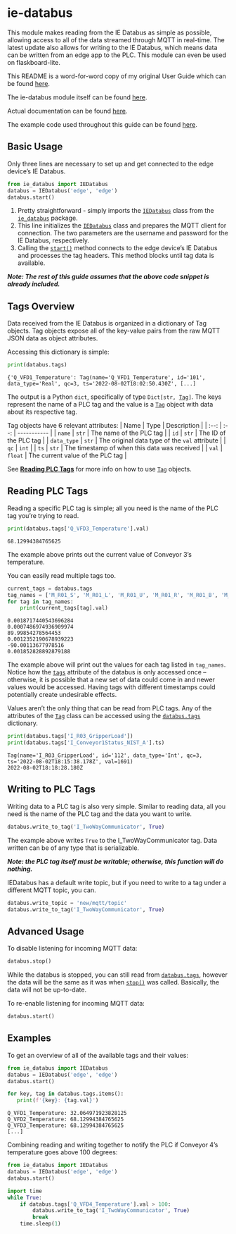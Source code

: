 # ie-databus
This module makes reading from the IE Databus as simple as possible, allowing access to all of the data streamed through MQTT in real-time. The latest update also allows for writing to the IE Databus, which means data can be written from an edge app to the PLC. This module can even be used on flaskboard-lite.

This README is a word-for-word copy of my original User Guide which can be found [here](https://docs.google.com/document/d/18cB2fuYv82PcP7jc-YH7LVFJVVjQgwY-N9QI7hZKu7A/edit?usp=sharing).

The ie-databus module itself can be found [here](ie_databus.py).

Actual documentation can be found [here](https://sites.google.com/view/ie-databus-docs/home).

The example code used throughout this guide can be found [here](examples.py).

## Basic Usage
Only three lines are necessary to set up and get connected to the edge device’s IE Databus.
```python
from ie_databus import IEDatabus
databus = IEDatabus('edge', 'edge')
databus.start()
```

1. Pretty straightforward - simply imports the [`IEDatabus`](https://github.com/FutureFactoriesIE/ie-databus/blob/e89676e1649876402c247fbbc90e08ef1b8172cb/ie_databus.py#L37) class from the [`ie_databus`](ie_databus.py) package.
2. This line initializes the [`IEDatabus`](https://github.com/FutureFactoriesIE/ie-databus/blob/e89676e1649876402c247fbbc90e08ef1b8172cb/ie_databus.py#L37) class and prepares the MQTT client for connection. The two parameters are the username and password for the IE Databus, respectively.
3. Calling the [`start()`](https://github.com/FutureFactoriesIE/ie-databus/blob/e89676e1649876402c247fbbc90e08ef1b8172cb/ie_databus.py#L116) method connects to the edge device’s IE Databus and processes the tag headers. This method blocks until tag data is available.

***Note: The rest of this guide assumes that the above code snippet is already included.***

## Tags Overview
Data received from the IE Databus is organized in a dictionary of Tag objects. Tag objects expose all of the key-value pairs from the raw MQTT JSON data as object attributes.

Accessing this dictionary is simple:
```python
print(databus.tags)
```
```
{'Q_VFD1_Temperature': Tag(name='Q_VFD1_Temperature', id='101', data_type='Real', qc=3, ts='2022-08-02T18:02:50.430Z', [...]
```

The output is a Python `dict`, specifically of type `Dict[str, `[`Tag`](https://github.com/FutureFactoriesIE/ie-databus/blob/e89676e1649876402c247fbbc90e08ef1b8172cb/ie_databus.py#L10)`]`. The keys represent the name of a PLC tag and the value is a [`Tag`](https://github.com/FutureFactoriesIE/ie-databus/blob/e89676e1649876402c247fbbc90e08ef1b8172cb/ie_databus.py#L10) object with data about its respective tag.

Tag objects have 6 relevant attributes:
| Name | Type | Description |
| :--: | :--: | ----------- |
| `name` | `str` | The name of the PLC tag |
| `id` | `str` | The ID of the PLC tag |
| `data_type` | `str` | The original data type of the `val` attribute |
| `qc` | `int` |
| `ts` | `str` | The timestamp of when this data was received |
| `val` | `float` | The current value of the PLC tag |

See [**Reading PLC Tags**](#reading-plc-tags) for more info on how to use [`Tag`](https://github.com/FutureFactoriesIE/ie-databus/blob/e89676e1649876402c247fbbc90e08ef1b8172cb/ie_databus.py#L10) objects.

## Reading PLC Tags
Reading a specific PLC tag is simple; all you need is the name of the PLC tag you’re trying to read.
```python
print(databus.tags['Q_VFD3_Temperature'].val)
```
```
68.12994384765625
```
The example above prints out the current value of Conveyor 3’s temperature.

You can easily read multiple tags too.

```python
current_tags = databus.tags
tag_names = ['M_R01_S', 'M_R01_L', 'M_R01_U', 'M_R01_R', 'M_R01_B', 'M_R01_T']
for tag in tag_names:
    print(current_tags[tag].val)
```
```
0.0018717440543696284
0.0007486974936909974
89.99854278564453
0.0012352190678939223
-90.00113677978516
0.001852828892879188
```

The example above will print out the values for each tag listed in `tag_names`. Notice how the [`tags`](https://github.com/FutureFactoriesIE/ie-databus/blob/e89676e1649876402c247fbbc90e08ef1b8172cb/ie_databus.py#L87) attribute of the databus is only accessed once – otherwise, it is possible that a new set of data could come in and newer values would be accessed. Having tags with different timestamps could potentially create undesirable effects.

Values aren’t the only thing that can be read from PLC tags. Any of the attributes of the [`Tag`](https://github.com/FutureFactoriesIE/ie-databus/blob/e89676e1649876402c247fbbc90e08ef1b8172cb/ie_databus.py#L10) class can be accessed using the [`databus.tags`](https://github.com/FutureFactoriesIE/ie-databus/blob/e89676e1649876402c247fbbc90e08ef1b8172cb/ie_databus.py#L87) dictionary.

```python
print(databus.tags['I_R03_GripperLoad'])
print(databus.tags['I_Conveyor1Status_NIST_A'].ts)
```
```
Tag(name='I_R03_GripperLoad', id='112', data_type='Int', qc=3, ts='2022-08-02T18:15:38.178Z', val=1691)
2022-08-02T18:18:28.180Z
```

## Writing to PLC Tags
Writing data to a PLC tag is also very simple. Similar to reading data, all you need is the name of the PLC tag and the data you want to write.

```python
databus.write_to_tag('I_TwoWayCommunicator', True)
```

The example above writes `True` to the I_TwoWayCommunicator tag. Data written can be of any type that is serializable.

***Note: the PLC tag itself must be writable; otherwise, this function will do nothing.***

IEDatabus has a default write topic, but if you need to write to a tag under a different MQTT topic, you can.

```python
databus.write_topic = 'new/mqtt/topic'
databus.write_to_tag('I_TwoWayCommunicator', True)
```

## Advanced Usage
To disable listening for incoming MQTT data:

```python
databus.stop()
```

While the databus is stopped, you can still read from [`databus.tags`](https://github.com/FutureFactoriesIE/ie-databus/blob/e89676e1649876402c247fbbc90e08ef1b8172cb/ie_databus.py#L87), however the data will be the same as it was when [`stop()`](https://github.com/FutureFactoriesIE/ie-databus/blob/e89676e1649876402c247fbbc90e08ef1b8172cb/ie_databus.py#L122) was called. Basically, the data will not be up-to-date.

To re-enable listening for incoming MQTT data:

```python
databus.start()
```


## Examples
To get an overview of all of the available tags and their values:

```python
from ie_databus import IEDatabus
databus = IEDatabus('edge', 'edge')
databus.start()

for key, tag in databus.tags.items():
   print(f'{key}: {tag.val}')
```
```
Q_VFD1_Temperature: 32.064971923828125
Q_VFD2_Temperature: 68.12994384765625
Q_VFD3_Temperature: 68.12994384765625
[...]
```

Combining reading and writing together to notify the PLC if Conveyor 4’s temperature goes above 100 degrees:

```python
from ie_databus import IEDatabus
databus = IEDatabus('edge', 'edge')
databus.start()

import time
while True:
    if databus.tags['Q_VFD4_Temperature'].val > 100:
        databus.write_to_tag('I_TwoWayCommunicator', True)
        break
    time.sleep(1)
```
